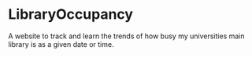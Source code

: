 # LibraryOccupancy


A website to track and learn the trends of how busy my universities main library is as a given date or time.
